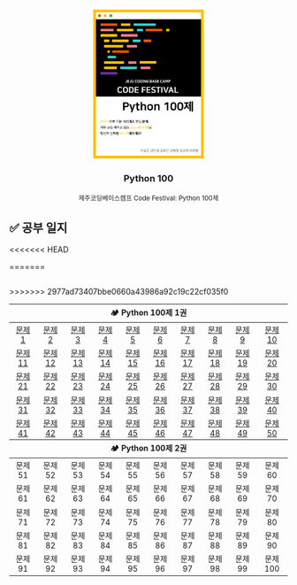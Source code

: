 <!-- PROJECT LOGO -->
<br />
<div align="center">
  <a href="https://www.notion.so/Python-100-6ee1860ce29a41bc8eb6b9cfa7d7f06c">
    <img src="logo.png" alt="Logo" width="200">
  </a>
  <h3>Python 100</h3>
  <small>제주코딩베이스캠프 Code Festival: Python 100제</small>
</div>

## ✅ 공부 일지

<<<<<<< HEAD
<table style="text-align:center;">
=======
<table width="100%">
>>>>>>> 2977ad73407bbe0660a43986a92c19c22cf035f0
    <thead>
        <tr>
            <th width="100%" colspan="10">🏕 Python 100제 1권</th>
        </tr>
    </thead>
    <tbody>
        <tr align="center">
            <td><a href="./code/1.py">문제 1</a></td>
            <td><a href="./code/2.py">문제 2</a></td>
            <td><a href="./code/3.py">문제 3</a></td>
            <td><a href="./code/4.py">문제 4</a></td>
            <td><a href="./code/5.py">문제 5</a></td>
            <td><a href="./code/6.py">문제 6</a></td>
            <td><a href="./code/7.py">문제 7</a></td>
            <td><a href="./code/8.py">문제 8</a></td>
            <td><a href="./code/9.py">문제 9</a></td>
            <td><a href="./code/10.py">문제 10</a></td>
        </tr>
        <tr align="center">
            <td><a href="./code/11.py">문제 11</a></td>
            <td><a href="./code/12.py">문제 12</a></td>
            <td><a href="./code/13.py">문제 13</a></td>
            <td><a href="./code/14.py">문제 14</a></td>
            <td><a href="./code/15.py">문제 15</a></td>
            <td><a href="./code/16.py">문제 16</a></td>
            <td><a href="./code/17.py">문제 17</a></td>
            <td><a href="./code/18.py">문제 18</a></td>
            <td><a href="./code/19.py">문제 19</a></td>
            <td><a href="./code/20.py">문제 20</a></td>
        </tr>
        <tr align="center">
            <td><a href="./code/21.py">문제 21</a></td>
            <td><a href="./code/22.py">문제 22</a></td>
            <td><a href="./code/23.py">문제 23</a></td>
            <td><a href="./code/24.py">문제 24</a></td>
            <td><a href="./code/25.py">문제 25</a></td>
            <td><a href="./code/26.py">문제 26</a></td>
            <td><a href="./code/27.py">문제 27</a></td>
            <td><a href="./code/28.py">문제 28</a></td>
            <td><a href="./code/29.py">문제 29</a></td>
            <td><a href="./code/30.py">문제 30</a></td>
        </tr>
        <tr align="center">
            <td><a href="./code/31.py">문제 31</a></td>
            <td><a href="./code/32.py">문제 32</a></td>
            <td><a href="./code/33.py">문제 33</a></td>
            <td><a href="./code/34.py">문제 34</a></td>
            <td><a href="./code/35.py">문제 35</a></td>
            <td><a href="./code/36.py">문제 36</a></td>
            <td><a href="./code/37.py">문제 37</a></td>
            <td><a href="./code/38.py">문제 38</a></td>
            <td><a href="./code/39.py">문제 39</a></td>
            <td><a href="./code/40.py">문제 40</a></td>
        </tr>
        <tr align="center">
            <td><a href="./code/41.py">문제 41</a></td>
            <td><a href="./code/42.py">문제 42</a></td>
            <td><a href="./code/43.py">문제 43</a></td>
            <td><a href="./code/44.py">문제 44</a></td>
            <td><a href="./code/45.py">문제 45</a></td>
            <td><a href="./code/46.py">문제 46</a></td>
            <td><a href="./code/47.py">문제 47</a></td>
            <td><a href="./code/48.py">문제 48</a></td>
            <td><a href="./code/49.py">문제 49</a></td>
            <td><a href="./code/50.py">문제 50</a></td>
        </tr>
    </tbody>
    <thead>
        <tr>
            <th width="100%" colspan="10">🏕 Python 100제 2권</th>
        </tr>
    </thead>
    <tbody>
        <tr align="center">
            <td><a>문제 51</a></td>
            <td><a>문제 52</a></td>
            <td><a>문제 53</a></td>
            <td><a>문제 54</a></td>
            <td><a>문제 55</a></td>
            <td><a>문제 56</a></td>
            <td><a>문제 57</a></td>
            <td><a>문제 58</a></td>
            <td><a>문제 59</a></td>
            <td><a>문제 60</a></td>
        </tr>
        <tr align="center">
            <td><a>문제 61</a></td>
            <td><a>문제 62</a></td>
            <td><a>문제 63</a></td>
            <td><a>문제 64</a></td>
            <td><a>문제 65</a></td>
            <td><a>문제 66</a></td>
            <td><a>문제 67</a></td>
            <td><a>문제 68</a></td>
            <td><a>문제 69</a></td>
            <td><a>문제 70</a></td>
        </tr>
        <tr align="center">
            <td><a>문제 71</a></td>
            <td><a>문제 72</a></td>
            <td><a>문제 73</a></td>
            <td><a>문제 74</a></td>
            <td><a>문제 75</a></td>
            <td><a>문제 76</a></td>
            <td><a>문제 77</a></td>
            <td><a>문제 78</a></td>
            <td><a>문제 79</a></td>
            <td><a>문제 80</a></td>
        </tr>
        <tr align="center">
            <td><a>문제 81</a></td>
            <td><a>문제 82</a></td>
            <td><a>문제 83</a></td>
            <td><a>문제 84</a></td>
            <td><a>문제 85</a></td>
            <td><a>문제 86</a></td>
            <td><a>문제 87</a></td>
            <td><a>문제 88</a></td>
            <td><a>문제 89</a></td>
            <td><a>문제 90</a></td>
        </tr>
        <tr align="center">
            <td><a>문제 91</a></td>
            <td><a>문제 92</a></td>
            <td><a>문제 93</a></td>
            <td><a>문제 94</a></td>
            <td><a>문제 95</a></td>
            <td><a>문제 96</a></td>
            <td><a>문제 97</a></td>
            <td><a>문제 98</a></td>
            <td><a>문제 99</a></td>
            <td><a>문제 100</a></td>
        </tr>
    </tbody>
</table>
